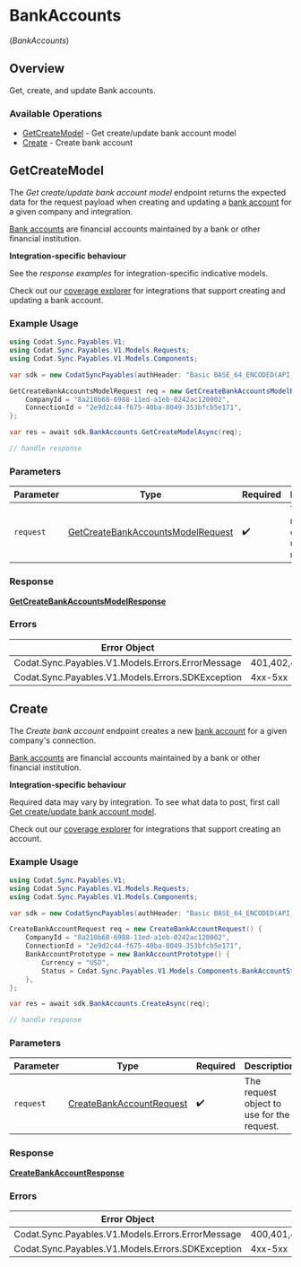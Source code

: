 # BankAccounts
(*BankAccounts*)

## Overview

Get, create, and update Bank accounts.

### Available Operations

* [GetCreateModel](#getcreatemodel) - Get create/update bank account model
* [Create](#create) - Create bank account

## GetCreateModel

The *Get create/update bank account model* endpoint returns the expected data for the request payload when creating and updating a [bank account](https://docs.codat.io/sync-for-payables-api#/schemas/BankAccount) for a given company and integration.

[Bank accounts](https://docs.codat.io/sync-for-payables-api#/schemas/BankAccount) are financial accounts maintained by a bank or other financial institution.

**Integration-specific behaviour**

See the *response examples* for integration-specific indicative models.

Check out our [coverage explorer](https://knowledge.codat.io/supported-features/accounting?view=tab-by-data-type&dataType=bankAccounts) for integrations that support creating and updating a bank account.


### Example Usage

```csharp
using Codat.Sync.Payables.V1;
using Codat.Sync.Payables.V1.Models.Requests;
using Codat.Sync.Payables.V1.Models.Components;

var sdk = new CodatSyncPayables(authHeader: "Basic BASE_64_ENCODED(API_KEY)");

GetCreateBankAccountsModelRequest req = new GetCreateBankAccountsModelRequest() {
    CompanyId = "8a210b68-6988-11ed-a1eb-0242ac120002",
    ConnectionId = "2e9d2c44-f675-40ba-8049-353bfcb5e171",
};

var res = await sdk.BankAccounts.GetCreateModelAsync(req);

// handle response
```

### Parameters

| Parameter                                                                                       | Type                                                                                            | Required                                                                                        | Description                                                                                     |
| ----------------------------------------------------------------------------------------------- | ----------------------------------------------------------------------------------------------- | ----------------------------------------------------------------------------------------------- | ----------------------------------------------------------------------------------------------- |
| `request`                                                                                       | [GetCreateBankAccountsModelRequest](../../Models/Requests/GetCreateBankAccountsModelRequest.md) | :heavy_check_mark:                                                                              | The request object to use for the request.                                                      |

### Response

**[GetCreateBankAccountsModelResponse](../../Models/Requests/GetCreateBankAccountsModelResponse.md)**

### Errors

| Error Object                                      | Status Code                                       | Content Type                                      |
| ------------------------------------------------- | ------------------------------------------------- | ------------------------------------------------- |
| Codat.Sync.Payables.V1.Models.Errors.ErrorMessage | 401,402,403,404,429,500,503                       | application/json                                  |
| Codat.Sync.Payables.V1.Models.Errors.SDKException | 4xx-5xx                                           | */*                                               |


## Create

The *Create bank account* endpoint creates a new [bank account](https://docs.codat.io/sync-for-payables-api#/schemas/BankAccount) for a given company's connection.

[Bank accounts](https://docs.codat.io/sync-for-payables-api#/schemas/BankAccount) are financial accounts maintained by a bank or other financial institution.

**Integration-specific behaviour**

Required data may vary by integration. To see what data to post, first call [Get create/update bank account model](https://docs.codat.io/sync-for-payables-api#/operations/get-create-update-bankAccounts-model).

Check out our [coverage explorer](https://knowledge.codat.io/supported-features/accounting?view=tab-by-data-type&dataType=bankAccounts) for integrations that support creating an account.

### Example Usage

```csharp
using Codat.Sync.Payables.V1;
using Codat.Sync.Payables.V1.Models.Requests;
using Codat.Sync.Payables.V1.Models.Components;

var sdk = new CodatSyncPayables(authHeader: "Basic BASE_64_ENCODED(API_KEY)");

CreateBankAccountRequest req = new CreateBankAccountRequest() {
    CompanyId = "8a210b68-6988-11ed-a1eb-0242ac120002",
    ConnectionId = "2e9d2c44-f675-40ba-8049-353bfcb5e171",
    BankAccountPrototype = new BankAccountPrototype() {
        Currency = "USD",
        Status = Codat.Sync.Payables.V1.Models.Components.BankAccountStatus.Active,
    },
};

var res = await sdk.BankAccounts.CreateAsync(req);

// handle response
```

### Parameters

| Parameter                                                                     | Type                                                                          | Required                                                                      | Description                                                                   |
| ----------------------------------------------------------------------------- | ----------------------------------------------------------------------------- | ----------------------------------------------------------------------------- | ----------------------------------------------------------------------------- |
| `request`                                                                     | [CreateBankAccountRequest](../../Models/Requests/CreateBankAccountRequest.md) | :heavy_check_mark:                                                            | The request object to use for the request.                                    |

### Response

**[CreateBankAccountResponse](../../Models/Requests/CreateBankAccountResponse.md)**

### Errors

| Error Object                                      | Status Code                                       | Content Type                                      |
| ------------------------------------------------- | ------------------------------------------------- | ------------------------------------------------- |
| Codat.Sync.Payables.V1.Models.Errors.ErrorMessage | 400,401,402,403,404,429,500,503                   | application/json                                  |
| Codat.Sync.Payables.V1.Models.Errors.SDKException | 4xx-5xx                                           | */*                                               |
